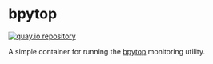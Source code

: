 # bpytop

[![quay.io repository](https://img.shields.io/badge/updated-2023--01--08-green)](https://quay.io/repository/miabbott/bpytop)

A simple container for running the [bpytop](https://github.com/aristocratos/bpytop) monitoring utility.